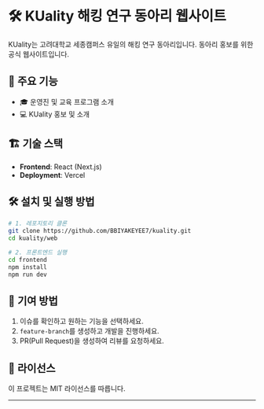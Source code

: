 # 🛠 KUality 해킹 연구 동아리 웹사이트

KUality는 고려대학교 세종캠퍼스 유일의 해킹 연구 동아리입니다. 동아리 홍보를 위한 공식 웹사이트입니다.

## 🚀 주요 기능
- 🎓 운영진 및 교육 프로그램 소개
- 💻 KUality 홍보 및 소개

## 🏗 기술 스택
- **Frontend**: React (Next.js)
- **Deployment**: Vercel

## 🛠 설치 및 실행 방법
```bash
# 1. 레포지토리 클론
git clone https://github.com/BBIYAKEYEE7/kuality.git
cd kuality/web

# 2. 프론트엔드 실행
cd frontend
npm install
npm run dev
```

## 🤝 기여 방법
1. 이슈를 확인하고 원하는 기능을 선택하세요.
2. `feature-branch`를 생성하고 개발을 진행하세요.
3. PR(Pull Request)을 생성하여 리뷰를 요청하세요.

## 📜 라이선스
이 프로젝트는 MIT 라이선스를 따릅니다.

---